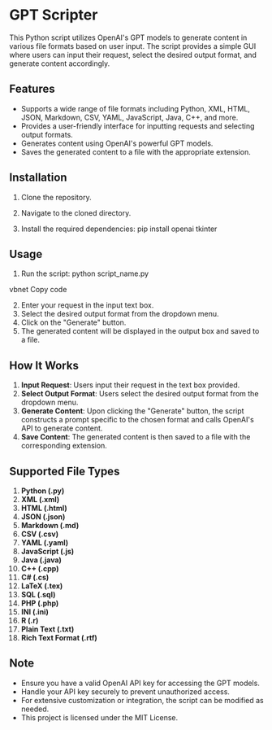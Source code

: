# GPT Scripter

This Python script utilizes OpenAI's GPT models to generate content in various file formats based on user input. The script provides a simple GUI where users can input their request, select the desired output format, and generate content accordingly.

## Features

- Supports a wide range of file formats including Python, XML, HTML, JSON, Markdown, CSV, YAML, JavaScript, Java, C++, and more.
- Provides a user-friendly interface for inputting requests and selecting output formats.
- Generates content using OpenAI's powerful GPT models.
- Saves the generated content to a file with the appropriate extension.

## Installation

1. Clone the repository.

2. Navigate to the cloned directory.

3. Install the required dependencies:
pip install openai tkinter


## Usage

1. Run the script:
python script_name.py

vbnet
Copy code

2. Enter your request in the input text box.
3. Select the desired output format from the dropdown menu.
4. Click on the "Generate" button.
5. The generated content will be displayed in the output box and saved to a file.

## How It Works

1. **Input Request**: Users input their request in the text box provided.
2. **Select Output Format**: Users select the desired output format from the dropdown menu.
3. **Generate Content**: Upon clicking the "Generate" button, the script constructs a prompt specific to the chosen format and calls OpenAI's API to generate content.
4. **Save Content**: The generated content is then saved to a file with the corresponding extension.

## Supported File Types

1. **Python (.py)**
2. **XML (.xml)**
3. **HTML (.html)**
4. **JSON (.json)**
5. **Markdown (.md)**
6. **CSV (.csv)**
7. **YAML (.yaml)**
8. **JavaScript (.js)**
9. **Java (.java)**
10. **C++ (.cpp)**
11. **C# (.cs)**
12. **LaTeX (.tex)**
13. **SQL (.sql)**
14. **PHP (.php)**
15. **INI (.ini)**
16. **R (.r)**
17. **Plain Text (.txt)**
18. **Rich Text Format (.rtf)**



## Note

- Ensure you have a valid OpenAI API key for accessing the GPT models.
- Handle your API key securely to prevent unauthorized access.
- For extensive customization or integration, the script can be modified as needed.
- This project is licensed under the MIT License.
